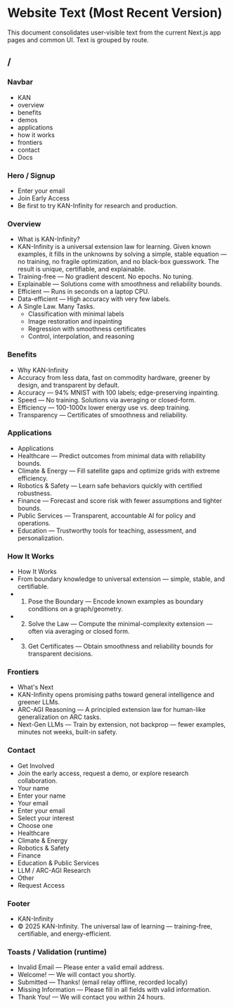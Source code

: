 # Website Text (Most Recent Version)

This document consolidates user-visible text from the current Next.js app pages and common UI. Text is grouped by route.

## /

### Navbar
- KAN
- overview
- benefits
- demos
- applications
- how it works
- frontiers
- contact
- Docs

### Hero / Signup
- Enter your email
- Join Early Access
- Be first to try KAN-Infinity for research and production.

### Overview
- What is KAN-Infinity?
- KAN-Infinity is a universal extension law for learning. Given known examples, it fills in the unknowns by solving a simple, stable equation — no training, no fragile optimization, and no black-box guesswork. The result is unique, certifiable, and explainable.
- Training-free — No gradient descent. No epochs. No tuning.
- Explainable — Solutions come with smoothness and reliability bounds.
- Efficient — Runs in seconds on a laptop CPU.
- Data-efficient — High accuracy with very few labels.
- A Single Law. Many Tasks.
  - Classification with minimal labels
  - Image restoration and inpainting
  - Regression with smoothness certificates
  - Control, interpolation, and reasoning

### Benefits
- Why KAN-Infinity
- Accuracy from less data, fast on commodity hardware, greener by design, and transparent by default.
- Accuracy — 94% MNIST with 100 labels; edge-preserving inpainting.
- Speed — No training. Solutions via averaging or closed-form.
- Efficiency — 100-1000x lower energy use vs. deep training.
- Transparency — Certificates of smoothness and reliability.

### Applications
- Applications
- Healthcare — Predict outcomes from minimal data with reliability bounds.
- Climate & Energy — Fill satellite gaps and optimize grids with extreme efficiency.
- Robotics & Safety — Learn safe behaviors quickly with certified robustness.
- Finance — Forecast and score risk with fewer assumptions and tighter bounds.
- Public Services — Transparent, accountable AI for policy and operations.
- Education — Trustworthy tools for teaching, assessment, and personalization.

### How It Works
- How It Works
- From boundary knowledge to universal extension — simple, stable, and certifiable.
- 1) Pose the Boundary — Encode known examples as boundary conditions on a graph/geometry.
- 2) Solve the Law — Compute the minimal-complexity extension — often via averaging or closed form.
- 3) Get Certificates — Obtain smoothness and reliability bounds for transparent decisions.

### Frontiers
- What's Next
- KAN-Infinity opens promising paths toward general intelligence and greener LLMs.
- ARC-AGI Reasoning — A principled extension law for human-like generalization on ARC tasks.
- Next-Gen LLMs — Train by extension, not backprop — fewer examples, minutes not weeks, built-in safety.

### Contact
- Get Involved
- Join the early access, request a demo, or explore research collaboration.
- Your name
- Enter your name
- Your email
- Enter your email
- Select your interest
- Choose one
- Healthcare
- Climate & Energy
- Robotics & Safety
- Finance
- Education & Public Services
- LLM / ARC-AGI Research
- Other
- Request Access

### Footer
- KAN-Infinity
- © 2025 KAN-Infinity. The universal law of learning — training-free, certifiable, and energy-efficient.

### Toasts / Validation (runtime)
- Invalid Email — Please enter a valid email address.
- Welcome! — We will contact you shortly.
- Submitted — Thanks! (email relay offline, recorded locally)
- Missing Information — Please fill in all fields with valid information.
- Thank You! — We will contact you within 24 hours.


